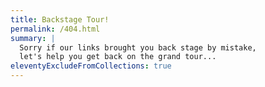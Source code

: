 ```yaml
---
title: Backstage Tour!
permalink: /404.html
summary: |
  Sorry if our links brought you back stage by mistake,
  let's help you get back on the grand tour...
eleventyExcludeFromCollections: true
---
```

